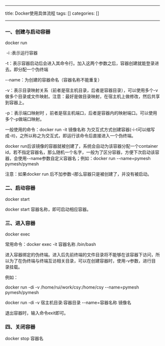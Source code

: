 
--- 
title:  Docker使用具体流程 
tags: []
categories: [] 

---
### 一、创建与启动容器

docker run

 -i :表示运行容器

-t：表示容器启动后会进入其命令行。加入这两个参数之后，容器创建就能登录进去。即分配一个伪终端

--name：为创建的容器命名（容器名称不能重复）

-v：表示目录映射关系（前者是宿主机目录，后者是容器目录），可以使用多个-v做多个目录或文件映射。注意：最好是做目录映射，在宿主机上做修改，然后共享到容器上。

-p：表示端口映射时 ，前者是宿主机端口，后者是容器内的映射端口。可以使用多个-p做端口映射。

一般使用的命令：docker run -it 镜像名称 为交互式方式创建容器(-i-t可以缩写成-it)，之所以称之为交互式，即运行该命令后直接进入一个伪终端。

docker run后该镜像的容器就被创建了，系统会自动为该容器分配一个container id，若不指定容器名，那么随机一个名字，一般为了区分容器，方便下次启动该容器，会使用--name参数自定义容器名；例如：docker run --name=pymesh pymesh/pymesh

注意：如果docker run 后不加参数-i那么容器只是被创建了，并没有被启动。

### 二、启动容器

docker start

docker start 容器名称，即可启动相应容器。

### 三、进入容器

docker exec

常用命令：docker exec -it 容器名称 /bin/bash

进入容器绑定的伪终端。进入后先前终端的文件目录将不能够在该容器下访问，所以为了在伪终端与终端互访相关目录，可以在创建容器时，使用-v参数，进行目录挂载。

例如：

docker run -di -v /home/rui/work/csy:/home/csy --name=pymesh pymesh/pymesh

docker run -di -v 宿主机目录:容器目录 --name=容器名称 镜像名

退出容器时，输入命令exit即可。

### 四、关闭容器

docker stop 容器名
